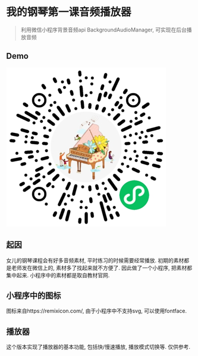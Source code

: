 # 我的钢琴第一课音频播放器
> 利用微信小程序背景音频api BackgroundAudioManager, 可实现在后台播放音频

## Demo
<img src="./piano-mp.png">

## 起因
女儿的钢琴课程会有好多音频素材, 平时练习的时候需要经常播放. 初期的素材都是老师发在微信上的, 素材多了找起来就不方便了. 因此做了一个小程序, 把素材都集中起来. 小程序中的素材都是取自教材官网.

## 小程序中的图标
图标来自https://remixicon.com/, 由于小程序中不支持svg, 可以使用fontface.

## 播放器
这个版本实现了播放器的基本功能, 包括快/慢速播放, 播放模式切换等. 仅供参考.
